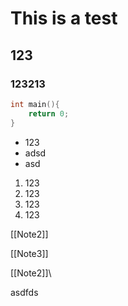 # This is a test
## 123
### 123213

~~~C
int main(){
	return 0;
}
~~~

- 123
- adsd
- asd

1. 123
2. 123
3. 123
4. 123

[[Note2]]

[[Note3]]

[[Note2]]\

asdfds